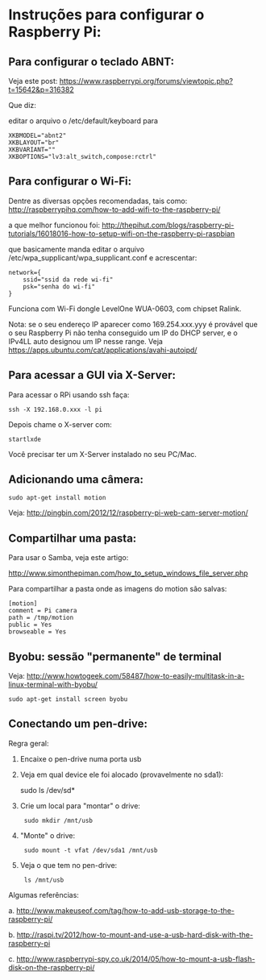 Instruções para configurar o Raspberry Pi:
==========================================

Para configurar o teclado ABNT:
------------------------------

Veja este post: https://www.raspberrypi.org/forums/viewtopic.php?t=15642&p=316382

Que diz:

editar o arquivo o /etc/default/keyboard para


    XKBMODEL="abnt2" 
    XKBLAYOUT="br"
    XKBVARIANT=""
    XKBOPTIONS="lv3:alt_switch,compose:rctrl"


Para configurar o Wi-Fi:
------------------------

Dentre as diversas opções recomendadas, tais como:
http://raspberrypihq.com/how-to-add-wifi-to-the-raspberry-pi/

a que melhor funcionou foi:
http://thepihut.com/blogs/raspberry-pi-tutorials/16018016-how-to-setup-wifi-on-the-raspberry-pi-raspbian

que basicamente manda editar o arquivo /etc/wpa_supplicant/wpa_supplicant.conf
e acrescentar:


    network={
        ssid="ssid da rede wi-fi"
        psk="senha do wi-fi"
    }

Funciona com Wi-Fi dongle LevelOne WUA-0603, com chipset Ralink.

Nota: se o seu endereço IP aparecer como 169.254.xxx.yyy é provável que
o seu Raspberry Pi não tenha conseguido um IP do DHCP server, e o IPv4LL
auto designou um IP nesse range. Veja https://apps.ubuntu.com/cat/applications/avahi-autoipd/


Para acessar a GUI via X-Server:
--------------------------------

Para acessar o RPi usando ssh faça: 

    ssh -X 192.168.0.xxx -l pi


Depois chame o X-server com: 

    startlxde

Você precisar ter um X-Server instalado no seu PC/Mac.

Adicionando uma câmera:
----------------------

    sudo apt-get install motion

Veja: http://pingbin.com/2012/12/raspberry-pi-web-cam-server-motion/


Compartilhar uma pasta:
----------------------

Para usar o Samba, veja este artigo:

http://www.simonthepiman.com/how_to_setup_windows_file_server.php

Para compartilhar a pasta onde as imagens do motion são salvas:

    [motion]
    comment = Pi camera
    path = /tmp/motion
    public = Yes
    browseable = Yes

Byobu: sessão "permanente" de terminal
-------------------------------------

Veja: http://www.howtogeek.com/58487/how-to-easily-multitask-in-a-linux-terminal-with-byobu/

    sudo apt-get install screen byobu

Conectando um pen-drive:
------------------------

Regra geral:

1. Encaixe o pen-drive numa porta usb

2. Veja em qual device ele foi alocado (provavelmente no sda1):

    sudo ls /dev/sd*

3. Crie um local para "montar" o drive:

        sudo mkdir /mnt/usb
    
4. "Monte" o drive:

        sudo mount -t vfat /dev/sda1 /mnt/usb
    
5. Veja o que tem no pen-drive:

        ls /mnt/usb
    
Algumas referências:

a. http://www.makeuseof.com/tag/how-to-add-usb-storage-to-the-raspberry-pi/

b. http://raspi.tv/2012/how-to-mount-and-use-a-usb-hard-disk-with-the-raspberry-pi

c. http://www.raspberrypi-spy.co.uk/2014/05/how-to-mount-a-usb-flash-disk-on-the-raspberry-pi/

